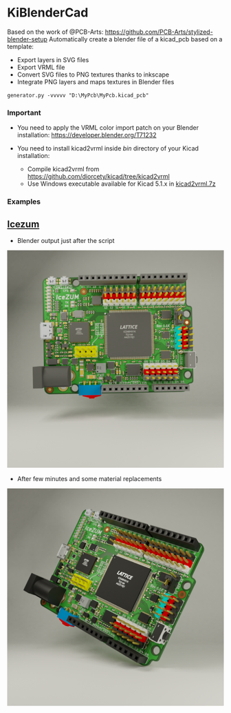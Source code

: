 # KiBlenderCad
Based on the work of @PCB-Arts: https://github.com/PCB-Arts/stylized-blender-setup
Automatically create a blender file of a kicad_pcb based on a template:

* Export layers in SVG files
* Export VRML file
* Convert SVG files to PNG textures thanks to inkscape
* Integrate PNG layers and maps textures in Blender files

```
generator.py -vvvvv "D:\MyPcb\MyPcb.kicad_pcb"
```


### Important

* You need to apply the VRML color import patch on your Blender installation:
https://developer.blender.org/T71232
  
* You need to install kicad2vrml inside *bin* directory of your Kicad installation: 
  * Compile kicad2vrml from https://github.com/diorcety/kicad/tree/kicad2vrml
  * Use Windows executable available for Kicad 5.1.x in [kicad2vrml.7z](./kicad2vrml.7z)
  
### Examples
## [Icezum](https://github.com/FPGAwars/icezum)

- Blender output just after the script

![raw](./raw.png)


- After few minutes and some material replacements

![enhanced](./enhanced.png)